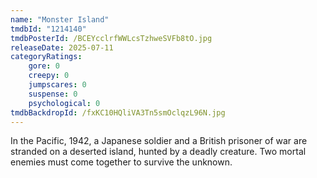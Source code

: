 ```yaml
---
name: "Monster Island"
tmdbId: "1214140"
tmdbPosterId: /BCEYcclrfWWLcsTzhweSVFb8tO.jpg
releaseDate: 2025-07-11
categoryRatings:
    gore: 0
    creepy: 0
    jumpscares: 0
    suspense: 0
    psychological: 0
tmdbBackdropId: /fxKC10HQliVA3Tn5smOclqzL96N.jpg
---
```

In the Pacific, 1942, a Japanese soldier and a British prisoner of war are stranded on a deserted island, hunted by a deadly creature. Two mortal enemies must come together to survive the unknown.

